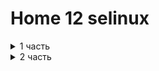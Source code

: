 # Home 12 selinux

<details>
  <summary>1 часть</summary>

<details>
  <summary>запуск  vagrant</summary>
 
```
сразу добавим установку policycoreutils-python в вагрант файл

altemans@Home01:~/otus/home12_selinux$ vagrant up
Bringing machine 'selinux' up with 'virtualbox' provider...
==> selinux: Importing base box 'centos/7'...
==> selinux: Matching MAC address for NAT networking...
==> selinux: Setting the name of the VM: home12_selinux_selinux_1701176289296_87622
==> selinux: Clearing any previously set network interfaces...
==> selinux: Preparing network interfaces based on configuration...
    selinux: Adapter 1: nat
==> selinux: Forwarding ports...
    selinux: 4881 (guest) => 4881 (host) (adapter 1)
    selinux: 22 (guest) => 2222 (host) (adapter 1)
==> selinux: Running 'pre-boot' VM customizations...

...

    selinux: ● nginx.service - The nginx HTTP and reverse proxy server
    selinux:    Loaded: loaded (/usr/lib/systemd/system/nginx.service; disabled; vendor preset: disabled)
    selinux:    Active: failed (Result: exit-code) since Tue 2023-11-28 13:01:14 UTC; 30ms ago
    selinux:   Process: 2904 ExecStartPre=/usr/sbin/nginx -t (code=exited, status=1/FAILURE)
    selinux:   Process: 2903 ExecStartPre=/usr/bin/rm -f /run/nginx.pid (code=exited, status=0/SUCCESS)
    selinux: 
    selinux: Nov 28 13:01:14 selinux systemd[1]: Starting The nginx HTTP and reverse proxy server...
    selinux: Nov 28 13:01:14 selinux nginx[2904]: nginx: the configuration file /etc/nginx/nginx.conf syntax is ok
    selinux: Nov 28 13:01:14 selinux nginx[2904]: nginx: [emerg] bind() to 0.0.0.0:4881 failed (13: Permission denied)
    selinux: Nov 28 13:01:14 selinux nginx[2904]: nginx: configuration file /etc/nginx/nginx.conf test failed
    selinux: Nov 28 13:01:14 selinux systemd[1]: nginx.service: control process exited, code=exited status=1
    selinux: Nov 28 13:01:14 selinux systemd[1]: Failed to start The nginx HTTP and reverse proxy server.
    selinux: Nov 28 13:01:14 selinux systemd[1]: Unit nginx.service entered failed state.
    selinux: Nov 28 13:01:14 selinux systemd[1]: nginx.service failed.
The SSH command responded with a non-zero exit status. Vagrant
assumes that this means the command failed. The output for this command
should be in the log above. Please read the output to determine what
went wrong.
```  
При старте наблюдаем ошибку запуска  nginx на порту 4881 из-за отсутствия прав  

заходим на виртуалку  

</details>



<details>
  <summary>vagrant ssh</summary>
 
 проверяем запущен ли файрвол, конфигурацию nginx состояние selinux   
 
 ```
[root@selinux ~]# systemctl status firewalld.service 
● firewalld.service - firewalld - dynamic firewall daemon
   Loaded: loaded (/usr/lib/systemd/system/firewalld.service; disabled; vendor preset: enabled)
   Active: inactive (dead)
     Docs: man:firewalld(1)
 ```

выключен

```
[root@selinux ~]# nginx -t
nginx: the configuration file /etc/nginx/nginx.conf syntax is ok
nginx: configuration file /etc/nginx/nginx.conf test is successful
```

все ок

```
[root@selinux ~]# getenforce
Enforcing
```
selinux работает в активном режиме

</details>

<details>
  <summary>Разрешим в SELinux работу nginx на порту TCP 4881 c помощью переключателей setsebool</summary>

ищем сообщения о блокировке в логе  
```
[root@selinux ~]# cat /var/log/audit/audit.log | grep denied
type=AVC msg=audit(1701176474.108:835): avc:  denied  { name_bind } for  pid=2904 comm="nginx" src=4881 scontext=system_u:system_r:httpd_t:s0 tcontext=system_u:object_r:unreserved_port_t:s0 tclass=tcp_socket permissive=0
```

```
[root@selinux ~]# grep 1701176474.108:835 /var/log/audit/audit.log | audit2why
type=AVC msg=audit(1701176474.108:835): avc:  denied  { name_bind } for  pid=2904 comm="nginx" src=4881 scontext=system_u:system_r:httpd_t:s0 tcontext=system_u:object_r:unreserved_port_t:s0 tclass=tcp_socket permissive=0

        Was caused by:
        The boolean nis_enabled was set incorrectly. 
        Description:
        Allow nis to enabled

        Allow access by executing:
        # setsebool -P nis_enabled 1
```

утилита рекомендует разрешить параметр nis_enabled,  

```
[root@selinux ~]# setsebool -P nis_enabled on
[root@selinux ~]# systemctl restart nginx
[root@selinux ~]# systemctl status nginx
● nginx.service - The nginx HTTP and reverse proxy server
   Loaded: loaded (/usr/lib/systemd/system/nginx.service; disabled; vendor preset: disabled)
   Active: active (running) since Tue 2023-11-28 13:29:34 UTC; 6s ago
  Process: 3102 ExecStart=/usr/sbin/nginx (code=exited, status=0/SUCCESS)
  Process: 3100 ExecStartPre=/usr/sbin/nginx -t (code=exited, status=0/SUCCESS)
  Process: 3098 ExecStartPre=/usr/bin/rm -f /run/nginx.pid (code=exited, status=0/SUCCESS)
 Main PID: 3104 (nginx)
   CGroup: /system.slice/nginx.service
           ├─3104 nginx: master process /usr/sbin/nginx
           └─3106 nginx: worker process

Nov 28 13:29:34 selinux systemd[1]: Starting The nginx HTTP and reverse proxy server...
Nov 28 13:29:34 selinux nginx[3100]: nginx: the configuration file /etc/nginx/nginx.conf syntax is ok
Nov 28 13:29:34 selinux nginx[3100]: nginx: configuration file /etc/nginx/nginx.conf test is successful
Nov 28 13:29:34 selinux systemd[1]: Started The nginx HTTP and reverse proxy server.
```

демон запустился, проверяем  

```
root@selinux ~]curl http://127.0.0.1:4881
<!DOCTYPE HTML PUBLIC "-//W3C//DTD HTML 4.01 Transitional//EN">
<html>
<head>
  <title>Welcome to CentOS</title>
  <style rel="stylesheet" type="text/css"> 

        html {
        background-image:url(img/html-background.png);
        background-color: white;
        font-family: "DejaVu Sans", "Liberation Sans", sans-serif;
        font-size: 0.85em;
```

отключаем   
setsebool -P nis_enabled off


</details>


<details>
  <summary>разрешим в SELinux работу nginx на порту TCP 4881 c помощью добавления нестандартного порта в имеющийся тип</summary>

Поиск имеющегося типа, для http трафика: semanage port -l | grep http

```
[root@selinux ~]# semanage port -l | grep http
http_cache_port_t              tcp      8080, 8118, 8123, 10001-10010
http_cache_port_t              udp      3130
http_port_t                    tcp      80, 81, 443, 488, 8008, 8009, 8443, 9000
pegasus_http_port_t            tcp      5988
pegasus_https_port_t           tcp      5989
```

добавляем порт, в методичке ошибка, пропущена буква s  
semanage port -a -t http_port_t -p tcp 4881  
проверяем  

```
[root@selinux ~]# systemctl restart nginx
[root@selinux ~]# systemctl status nginx
● nginx.service - The nginx HTTP and reverse proxy server
   Loaded: loaded (/usr/lib/systemd/system/nginx.service; disabled; vendor preset: disabled)
   Active: active (running) since Tue 2023-11-28 13:51:00 UTC; 5s ago
  Process: 21934 ExecStart=/usr/sbin/nginx (code=exited, status=0/SUCCESS)
  Process: 21932 ExecStartPre=/usr/sbin/nginx -t (code=exited, status=0/SUCCESS)
  Process: 21930 ExecStartPre=/usr/bin/rm -f /run/nginx.pid (code=exited, status=0/SUCCESS)
 Main PID: 21936 (nginx)
   CGroup: /system.slice/nginx.service
           ├─21936 nginx: master process /usr/sbin/nginx
           └─21938 nginx: worker process

Nov 28 13:51:00 selinux systemd[1]: Starting The nginx HTTP and reverse proxy server...
Nov 28 13:51:00 selinux nginx[21932]: nginx: the configuration file /etc/nginx/nginx.conf syntax is ok
Nov 28 13:51:00 selinux nginx[21932]: nginx: configuration file /etc/nginx/nginx.conf test is successful
Nov 28 13:51:00 selinux systemd[1]: Started The nginx HTTP and reverse proxy server.
```

возвращаем как было  
semanage port -d -t http_port_t -p tcp 4881

```
[root@selinux ~]# semanage port -l | grep  http_port_t
http_port_t                    tcp      80, 81, 443, 488, 8008, 8009, 8443, 9000
pegasus_http_port_t            tcp      5988
[root@selinux ~]# 
```

</details>

<details>
  <summary>Разрешим в SELinux работу nginx на порту TCP 4881 c помощью формирования и установки модуля SELinux</summary>

Воспользуемся утилитой audit2allow для того, чтобы на основе логов SELinux сделать модуль, разрешающий работу nginx на нестандартном порту: 
grep nginx /var/log/audit/audit.log | audit2allow -M nginx

```
[root@selinux ~]# grep nginx /var/log/audit/audit.log | audit2allow -M nginx
******************** IMPORTANT ***********************
To make this policy package active, execute:

semodule -i nginx.pp

[root@selinux ~]# 
```

применим сформированный модуль

```
semodule -i nginx.pp


[root@selinux ~]# systemctl start nginx
[root@selinux ~]# systemctl status nginx
● nginx.service - The nginx HTTP and reverse proxy server
   Loaded: loaded (/usr/lib/systemd/system/nginx.service; disabled; vendor preset: disabled)
   Active: active (running) since Tue 2023-11-28 13:56:53 UTC; 9s ago
  Process: 21985 ExecStart=/usr/sbin/nginx (code=exited, status=0/SUCCESS)
  Process: 21982 ExecStartPre=/usr/sbin/nginx -t (code=exited, status=0/SUCCESS)
  Process: 21981 ExecStartPre=/usr/bin/rm -f /run/nginx.pid (code=exited, status=0/SUCCESS)
 Main PID: 21987 (nginx)
   CGroup: /system.slice/nginx.service
           ├─21987 nginx: master process /usr/sbin/nginx
           └─21989 nginx: worker process

Nov 28 13:56:53 selinux systemd[1]: Starting The nginx HTTP and reverse proxy server...
Nov 28 13:56:53 selinux nginx[21982]: nginx: the configuration file /etc/nginx/nginx.conf syntax is ok
Nov 28 13:56:53 selinux nginx[21982]: nginx: configuration file /etc/nginx/nginx.conf test is successful
Nov 28 13:56:53 selinux systemd[1]: Started The nginx HTTP and reverse proxy server.
[root@selinux ~]# 
```

удаляем модуль

```
[root@selinux ~]# semodule -r nginx
libsemanage.semanage_direct_remove_key: Removing last nginx module (no other nginx module exists at another priority).
```

</details>
</details>

<details>
  <summary>2 часть</summary>




<details>
  <summary>клонируем репу</summary>
```
altemans@Home01:~/otus/home12_selinux/2$ git clone https://github.com/mbfx/otus-linux-adm.git
Клонирование в «otus-linux-adm»...
remote: Enumerating objects: 558, done.
remote: Counting objects: 100% (456/456), done.
remote: Compressing objects: 100% (303/303), done.
remote: Total 558 (delta 125), reused 396 (delta 74), pack-reused 102
Получение объектов: 100% (558/558), 1.38 МиБ | 556.00 КиБ/с, готово.
Определение изменений: 100% (140/140), готово.
```
</details>

<details>
  <summary>vagrant up</summary>

```
altemans@Home01:~/otus/home12_selinux/2/otus-linux-adm/selinux_dns_problems$ vagrant status
Current machine states:

ns01                      running (virtualbox)
client                    running (virtualbox)

```
</details>

<details>
  <summary>vagrant ssh client</summary>

Попробуем внести изменения в зону: nsupdate -k /etc/named.zonetransfer.key

```
[vagrant@client ~]$ nsupdate -k /etc/named.zonetransfer.key
> server 192.168.50.10
> zone ddns.lab
> update add www.ddns.lab. 60 A 192.168.50.15
> send
update failed: SERVFAIL
> quit
[vagrant@client ~]$ 
```
получаем ошибку  
cat /var/log/audit/audit.log | audit2why  
на клиенте ошибок не найдено  
  
идем на сервер  


</details>



<details>
  <summary>vagrant ssh ns01 </summary>

ищем ошибку на сервере

```
[root@ns01 ~]# cat /var/log/audit/audit.log | audit2why
type=AVC msg=audit(1701184701.452:1894): avc:  denied  { write } for  pid=5167 comm="isc-worker0000" name="named" dev="sda1" ino=67541567 scontext=system_u:system_r:named_t:s0 tcontext=system_u:object_r:named_zone_t:s0 tclass=dir permissive=0

        Was caused by:
        The boolean named_write_master_zones was set incorrectly. 
        Description:
        Allow named to write master zones

        Allow access by executing:
        # setsebool -P named_write_master_zones 1
type=AVC msg=audit(1701185086.017:1919): avc:  denied  { create } for  pid=5167 comm="isc-worker0000" name="named.ddns.lab.view1.jnl" scontext=system_u:system_r:named_t:s0 tcontext=system_u:object_r:etc_t:s0 tclass=file permissive=0

        Was caused by:
                Missing type enforcement (TE) allow rule.

                You can use audit2allow to generate a loadable module to allow this access.

[root@ns01 ~]# 
```
проверяем контекст на каталоге

```
[root@ns01 ~]# ls -laZ /etc/named
drw-rwx---. root named system_u:object_r:etc_t:s0       .
drwxr-xr-x. root root  system_u:object_r:etc_t:s0       ..
drw-rwx---. root named unconfined_u:object_r:etc_t:s0   dynamic
-rw-rw----. root named system_u:object_r:etc_t:s0       named.50.168.192.rev
-rw-rw----. root named system_u:object_r:etc_t:s0       named.dns.lab
-rw-rw----. root named system_u:object_r:etc_t:s0       named.dns.lab.view1
-rw-rw----. root named system_u:object_r:etc_t:s0       named.newdns.lab
[root@ns01 ~]# sudo semanage fcontext -l | grep named
/etc/rndc.*                                        regular file       system_u:object_r:named_conf_t:s0 
/var/named(/.*)?                                   all files          system_u:object_r:named_zone_t:s0 
/etc/unbound(/.*)?                                 all files          system_u:object_r:named_conf_t:s0 
```
правим контекст

```
[root@ns01 ~]# sudo chcon -R -t named_zone_t /etc/named
[root@ns01 ~]# ls -laZ /etc/named
drw-rwx---. root named system_u:object_r:named_zone_t:s0 .
drwxr-xr-x. root root  system_u:object_r:etc_t:s0       ..
drw-rwx---. root named unconfined_u:object_r:named_zone_t:s0 dynamic
-rw-rw----. root named system_u:object_r:named_zone_t:s0 named.50.168.192.rev
-rw-rw----. root named system_u:object_r:named_zone_t:s0 named.dns.lab
-rw-rw----. root named system_u:object_r:named_zone_t:s0 named.dns.lab.view1
-rw-rw----. root named system_u:object_r:named_zone_t:s0 named.newdns.lab
```
 **Помимо измененного контекста требуется разрешить BIND записывать файлы главной зоны для динамического DNS или передачи зон.**  
 **Иначе получаем ошибку**

```
type=AVC msg=audit(1701189805.383:2003): avc:  denied  { write } for  pid=5167 comm="isc-worker0000" name="dynamic" dev="sda1" ino=5385623 scontext=system_u:system_r:named_t:s0 tcontext=unconfined_u:object_r:named_zone_t:s0 tclass=dir permissive=0

        Was caused by:
        The boolean named_write_master_zones was set incorrectly. 
        Description:
        Allow named to write master zones

        Allow access by executing:
        # setsebool -P named_write_master_zones 1
```

 влючаем  
```
setsebool -P named_write_master_zones 1
```

</details>


<details>
  <summary>проверяем</summary>

```
[root@client ~]# nsupdate -k /etc/named.zonetransfer.key
> server 192.168.50.10
> zone ddns.lab
> update add www.ddns.lab. 60 A 192.168.50.15
> send
> quit
[root@client ~]# dig www.ddns.lab

; <<>> DiG 9.11.4-P2-RedHat-9.11.4-26.P2.el7_9.15 <<>> www.ddns.lab
;; global options: +cmd
;; Got answer:
;; ->>HEADER<<- opcode: QUERY, status: NOERROR, id: 13774
;; flags: qr aa rd ra; QUERY: 1, ANSWER: 1, AUTHORITY: 1, ADDITIONAL: 2

;; OPT PSEUDOSECTION:
; EDNS: version: 0, flags:; udp: 4096
;; QUESTION SECTION:
;www.ddns.lab.                  IN      A

;; ANSWER SECTION:
www.ddns.lab.           60      IN      A       192.168.50.15

;; AUTHORITY SECTION:
ddns.lab.               3600    IN      NS      ns01.dns.lab.

;; ADDITIONAL SECTION:
ns01.dns.lab.           3600    IN      A       192.168.50.10

;; Query time: 15 msec
;; SERVER: 192.168.50.10#53(192.168.50.10)
;; WHEN: Tue Nov 28 16:58:12 UTC 2023
;; MSG SIZE  rcvd: 96

```

</details>


</details>
